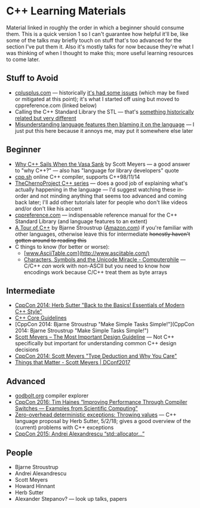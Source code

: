 # C++ Learning Materials

Material linked in roughly the order in which a beginner should consume them.  This is a quick version 1 so I can't guarantee how helpful it'll be, like some of the talks may briefly touch on stuff that's too advanced for the section I've put them it.  Also it's mostly talks for now because they're what I was thinking of when I thought to make this; more useful learning resources to come later.


## Stuff to Avoid

* [cplusplus.com](http://www.cplusplus.com/) — historically [it's had some issues](https://stackoverflow.com/questions/6520052/whats-wrong-with-cplusplus-com) (which may be fixed or mitigated at this point); it's what I started off using but moved to cppreference.com (linked below)
* Calling the C++ Standard Library the STL — that's [something historically related but very different](https://en.wikipedia.org/wiki/Standard_Template_Library)
* [Misunderstanding language features then blaming it on the language](https://www.youtube.com/watch?v=B2BFbs0DJzw) — I just put this here because it annoys me, may put it somewhere else later


## Beginner

* [Why C++ Sails When the Vasa Sank](https://www.youtube.com/watch?v=ltCgzYcpFUI) by Scott Meyers — a good answer to "why C++?" — also has "language for library developers" quote
* [cpp.sh](http://cpp.sh/) online C++ compiler, supports C++98/11/14
* [TheChernoProject C++ series](https://www.youtube.com/playlist?list=PLlrATfBNZ98dudnM48yfGUldqGD0S4FFb&disable_polymer=true) — does a good job of explaining what's actually happening in the language — I'd suggest watching these in-order and not minding anything that seems too advanced and coming back later; I'll add other tutorials later for people who don't like videos and/or don't like his accent
* [cppreference.com](cppreference.com) — indispensable reference manual for the C++ Standard Library (and language features to an extent)
* [A Tour of C++](http://www.stroustrup.com/Tour.html) by Bjarne Stroustrup ([Amazon.com](https://www.amazon.com/Tour-C-Depth/dp/0321958314)) if you're familiar with other languages, otherwise leave this for intermediate ~~honestly haven't gotten around to reading this~~
* C things to know (for better or worse):
    * [www.AsciiTable.com](http://www.asciitable.com/)
    * [Characters, Symbols and the Unicode Miracle - Computerphile](https://www.youtube.com/watch?v=MijmeoH9LT4) — C/C++ *can* work with non-ASCII but you need to know how encodings work because C/C++ treat them as byte arrays


## Intermediate

* [CppCon 2014: Herb Sutter "Back to the Basics! Essentials of Modern C++ Style"](https://www.youtube.com/watch?v=xnqTKD8uD64)
* [C++ Core Guidelines](https://github.com/isocpp/CppCoreGuidelines)
* [CppCon 2014: Bjarne Stroustrup "Make Simple Tasks Simple!"](CppCon 2014: Bjarne Stroustrup "Make Simple Tasks Simple!")
* [Scott Meyers – The Most Important Design Guideline](https://www.youtube.com/watch?v=5tg1ONG18H8) — Not C++ specifically but important for understanding common C++ design decisions
* [CppCon 2014: Scott Meyers "Type Deduction and Why You Care"](https://www.youtube.com/watch?v=wQxj20X-tIU)
* [Things that Matter - Scott Meyers | DConf2017](https://www.youtube.com/watch?v=RT46MpK39rQ)


## Advanced

* [godbolt.org](https://godbolt.org/) compiler explorer
* [CppCon 2016: Tim Haines “Improving Performance Through Compiler Switches — Examples from Scientific Computing"](https://www.youtube.com/watch?v=w5Z4JlMJ1VQ)
* [Zero-overhead deterministic exceptions: Throwing values](http://www.open-std.org/jtc1/sc22/wg21/docs/papers/2018/p0709r0.pdf) — C++ language proposal by Herb Sutter, 5/2/18; gives a good overview of the (current) problems with C++ exceptions
* [CppCon 2015: Andrei Alexandrescu “std::allocator...”](https://www.youtube.com/watch?v=LIb3L4vKZ7U)


## People

* Bjarne Stroustrup
* Andrei Alexandrescu
* Scott Meyers
* Howard Hinnant
* Herb Sutter
* Alexander Stepanov? — look up talks, papers
